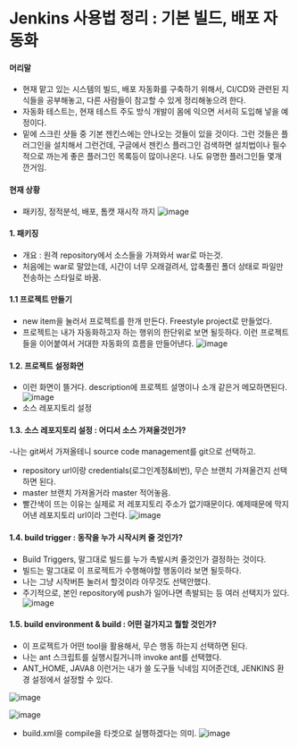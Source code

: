 # Jenkins 사용법 정리 : 기본 빌드, 배포 자동화


#### 머리말
- 현재 맡고 있는 시스템의 빌드, 배포 자동화를 구축하기 위해서, CI/CD와 관련된 지식들을 공부해놓고, 다른 사람들이 참고할 수 있게 정리해놓으려 한다.
- 자동화 테스트는, 현재 테스트 주도 방식 개발이 몸에 익으면 서서히 도입해 넣을 예정이다.
- 밑에 스크린 샷들 중 기본 젠킨스에는 안나오는 것들이 있을 것이다. 그런 것들은 플러그인을 설치해서 그런건데, 구글에서 젠킨스 플러그인 검색하면 설치법이나 필수적으로 까는게 좋은 플러그인 목록등이 많이나온다. 나도 유명한 플러그인들 몇개 깐거임.

#### 현재 상황
- 패키징, 정적분석, 배포, 톰캣 재시작 까지
![image](https://user-images.githubusercontent.com/21155325/58252717-b916da00-7da1-11e9-90e0-cc3fe7cc0c08.png)

#### 1. 패키징
- 개요 : 원격 repository에서 소스들을 가져와서 war로 마는것. 
- 처음에는 war로 말았는데, 시간이 너무 오래걸려서, 압축풀린 폴더 상태로 파일만 전송하는 스타일로 바꿈.

#### 1.1 프로젝트 만들기
- new item을 눌러서 프로젝트를 한개 만든다. Freestyle project로 만들었다.
- 프로젝트는 내가 자동화하고자 하는 행위의 한단위로 보면 될듯하다. 이런 프로젝트들을 이어붙여서 거대한 자동화의 흐름을 만들어낸다. 
![image](https://user-images.githubusercontent.com/21155325/58253319-1eb79600-7da3-11e9-9381-0814af077145.png)

#### 1.2. 프로젝트 설정화면
- 이런 화면이 뜰거다. description에 프로젝트 설명이나 소개 같은거 메모하면된다.
![image](https://user-images.githubusercontent.com/21155325/58253697-f2504980-7da3-11e9-8f8f-70bc84a68501.png)
- 소스 레포지토리 설정
#### 1.3. 소스 레포지토리 설정 : 어디서 소스 가져올것인가?
-나는 git써서 가져올테니 source code management를 git으로 선택하고.
- repository url이랑 credentials(로그인계정&비번), 무슨 브랜치 가져올건지 선택하면 된다. 
- master 브랜치 가져올거라 master 적어놓음.
- 빨간색이 뜨는 이유는 실제로 저 레포지토리 주소가 없기때문이다. 예제때문에 막지어낸 레포지토리 url이라 그런다.
![image](https://user-images.githubusercontent.com/21155325/58254051-e2853500-7da4-11e9-98e3-089d997f549b.png)

#### 1.4. build trigger : 동작을 누가 시작시켜 줄 것인가?
- Build Triggers, 말그대로 빌드를 누가 촉발시켜 줄것인가 결정하는 것이다. 
- 빌드는 말그대로 이 프로젝트가 수행해야할 행동이라 보면 될듯하다.  
- 나는 그냥 시작버튼 눌러서 할것이라 아무것도 선택안했다.
- 주기적으로, 본인 repository에 push가 일어나면 촉발되는 등 여러 선택지가 있다. 
![image](https://user-images.githubusercontent.com/21155325/58254832-94713100-7da6-11e9-9018-fdd0def31bc3.png)

#### 1.5. build environment & build : 어떤 걸가지고 뭘할 것인가?
- 이 프로젝트가 어떤 tool을 활용해서, 무슨 행동 하는지 선택하면 된다. 
- 나는 ant 스크립트를 실행시킬거니까 invoke ant를 선택했다.
- ANT_HOME, JAVA8 이런거는 내가 쓸 도구들 닉네임 지어준건데, JENKINS 환경 설정에서 설정할 수 있다.

![image](https://user-images.githubusercontent.com/21155325/58255650-70aeea80-7da8-11e9-880b-d40326c8b300.png)

![image](https://user-images.githubusercontent.com/21155325/58254706-4c520e80-7da6-11e9-9436-2e682c9988a6.png)
- build.xml을 compile을 타겟으로 실행하겠다는 의미.
![image](https://user-images.githubusercontent.com/21155325/58255769-ace24b00-7da8-11e9-8c07-3ecf54d64080.png)
